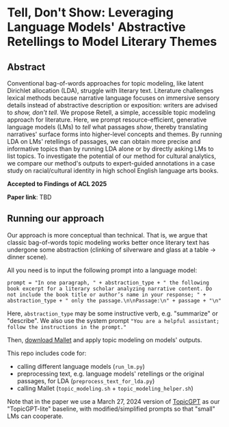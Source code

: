 # Tell, Don't Show: Leveraging Language Models' Abstractive Retellings to Model Literary Themes

## Abstract

Conventional bag-of-words approaches for topic modeling, like latent Dirichlet allocation (LDA), struggle with literary text. Literature challenges lexical methods because narrative language focuses on immersive sensory details instead of abstractive description or exposition: writers are advised to *show, don't tell*. We propose Retell, a simple, accessible topic modeling approach for literature. Here, we prompt resource-efficient, generative language models (LMs) to *tell* what passages *show*, thereby translating narratives' surface forms into higher-level concepts and themes. By running LDA on LMs' retellings of passages, we can obtain more precise and informative topics than by running LDA alone or by directly asking LMs to list topics. To investigate the potential of our method for cultural analytics, we compare our method's outputs to expert-guided annotations in a case study on racial/cultural identity in high school English language arts books. 

**Accepted to Findings of ACL 2025**

**Paper link**: TBD

## Running our approach

Our approach is more conceptual than technical. That is, we argue that classic bag-of-words topic modeling works better once literary text has undergone some abstraction (clinking of silverware and glass at a table → dinner scene).

All you need is to input the following prompt into a language model: 

```
prompt = "In one paragraph, " + abstraction_type + " the following book excerpt for a literary scholar analyzing narrative content. Do not include the book title or author’s name in your response; " + abstraction_type + " only the passage.\n\nPassage:\n" + passage + "\n"
```

Here, `abstraction_type` may be some instructive verb, e.g. "summarize" or "describe". We also use the system prompt `"You are a helpful assistant; follow the instructions in the prompt."`

Then, [download Mallet](https://github.com/mimno/Mallet/releases) and apply topic modeling on models' outputs. 

This repo includes code for: 
- calling different language models (`run_lm.py`)
- preprocessing text, e.g. language models' retellings or the original passages, for LDA (`preprocess_text_for_lda.py`)
- calling Mallet (`topic_modeling.sh` + `topic_modeling_helper.sh`)

Note that in the paper we use a March 27, 2024 version of [TopicGPT](https://github.com/chtmp223/topicGPT) as our "TopicGPT-lite" baseline, with modified/simplified prompts so that "small" LMs can cooperate. 

